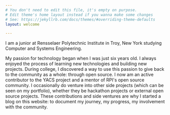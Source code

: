 ```yaml
---
# You don't need to edit this file, it's empty on purpose.
# Edit theme's home layout instead if you wanna make some changes
# See: https://jekyllrb.com/docs/themes/#overriding-theme-defaults
layout: welcome

---
```


I am a junior at Rensselaer Polytechnic Institute in Troy, New York studying Computer and Systems Engineering.

My passion for technology began when I was just six years old. I always enjoyed the process of learning new technologies and building new projects. During college, I discovered a way to use this passion to give back to the community as a whole: through open source. I now am an active contributor to the YACS project and a mentor of RPI's open source community. I occasionally do venture into other side projects (which can be seen on my portfolio), whether they be hackathon projects or external open source projects. These contributions and side ventures are why I started a blog on this website: to document my journey, my progress, my involvement with the community.
